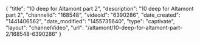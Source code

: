 {
    "title": "10 deep for Altamont part 2",
    "description": "10 deep for Altamont part 2",
    "channelid": "168548",
    "videoid": "6390286",
    "date_created": "1441406562",
    "date_modified": "1455735640",
    "type": "captivate",
    "layout": "channelVideo",
    "url": "\/altamont\/10-deep-for-altamont-part-2\/168548-6390286"
}